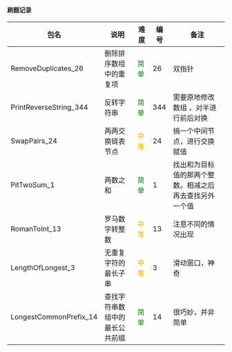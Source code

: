 #### 刷题记录

包名| 说明 | 难度 | 编号 |备注 
---|---| ---| ---|---| 
RemoveDuplicates_26|删除排序数组中的重复项 | <font color=green>简单</font> | 26| 双指针
PrintReverseString_344| 反转字符串 |<font color=green>简单</font> | 344|需要原地修改数组 ，对半进行前后对换
SwapPairs_24|两两交换链表节点| <font color=orange>中等</font> | 24|搞一个中间节点，进行交换赋值
PitTwoSum_1|两数之和| <font color=green>简单</font> | 1|找出和为目标值的那两个整数。相减之后再去查找另外一个值
RomanToInt_13|罗马数字转整数| <font color=orange>中等</font> | 13|注意不同的情况出现
LengthOfLongest_3|无重复字符的最长子串| <font color=orange>中等</font> | 3| 滑动窗口，神奇
LongestCommonPrefix_14|查找字符串数组中的最长公共前缀| <font color=green>简单</font>| 14| 很巧妙，并非简单